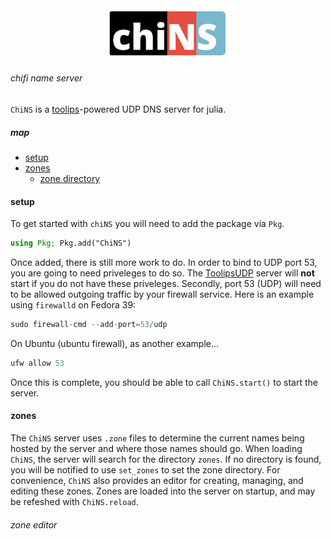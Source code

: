 <div align="center">
<img width="200" src="https://github.com/ChifiSource/image_dump/blob/main/chins/chifiNS.png"><img>
</div>

###### chifi name server
`ChiNS` is a [toolips](https://github.com/ChifiSource/Toolips.jl)-powered UDP DNS server for julia.
##### map
- [setup]()
- [zones]()
  - [zone directory](#zone-directory)

#### setup
To get started with `chiNS` you will need to add the package via `Pkg`.
```julia
using Pkg; Pkg.add("ChiNS")
```
Once added, there is still more work to do. In order to bind to UDP port 53, you are going to need priveleges to do so. The [ToolipsUDP](https://github.com/ChifiSource/ToolipsUDP.jl) server will **not** start if you do not have these priveleges. Secondly, port 53 (UDP) will need to be allowed outgoing traffic by your firewall service. Here is an example using `firewalld` on Fedora 39:
```julia
sudo firewall-cmd --add-port=53/udp
```
On Ubuntu (ubuntu firewall), as another example...
```julia
ufw allow 53
```
Once this is complete, you should be able to call `ChiNS.start()` to start the server.
#### zones
The `ChiNS` server uses `.zone` files to determine the current names being hosted by the server and where those names should go. When loading `ChiNS`, the server will search for the directory `zones`. If no directory is found, you will be notified to use `set_zones` to set the zone directory. For convenience, `ChiNS` also provides an editor for creating, managing, and editing these zones. Zones are loaded into the server on startup, and may be refeshed with `ChiNS.reload`.
###### zone editor
